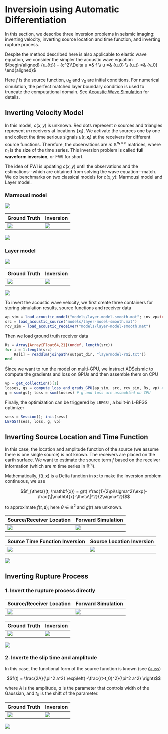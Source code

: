 # Inversioin using Automatic Differentiation

In this section, we describe three inversion problems in seismic imaging: inverting velocity, inverting source location and time function, and inverting rupture process. 

Despite the method described here is also applicable to elastic wave equation, we consider the simpler the acoustic wave equation
$\begin{aligned} {u_{tt}} - {c^2}\Delta u =& f \\ u =& {u_0} \\ {u_t} =& {v_0} \end{aligned}$

Here $f$ is the source function, $u_0$ and $v_0$ are initial conditions. For numerical simulation, the perfect matched layer boundary condition is used to truncate the computational domain. See [Acoustic Wave Simulation](https://wayneweiqiang.github.io/ADSeismic.jl/dev/forward_simulation/#Acoustic-Wave-Simulation-1) for details. 

## Inverting Velocity Model

In this model, $c(x, y)$ is unknown. Red dots represent $n$ sources and triangles represent $m$ receivers at locations $\{\mathbf{x}_i\}$. We activate the sources one by one and collect the time serious signals $u(t, \mathbf{x}_i)$ at the receivers for different source functions. Therefore, the observations are $m$ $\mathbb{R}^{n_t\times n}$ matrices, where $n_t$ is the size of the time series. This inversion problem is called **full waveform inversion**, or FWI for short. 

The idea of FWI is updating $c(x, y)$ until the observations and the estimations--which are obtained from solving the wave equation--match. We do benchmarks on two classical models for $c(x,y)$: Marmousi model and Layer model. 

### Marmousi model

![](./asset/forward_marmousi.gif)

| Ground Truth                                                 | Inversion                                                    |
| ------------------------------------------------------------ | ------------------------------------------------------------ |
| ![](./asset/marmousi-model-vp.png) | ![](./asset/fwi_marmousi.png) |

![](./asset/fwi_marmousi.gif)

### Layer model



![](./asset/forward_layermodel.gif)

| Ground Truth                                                 | Inversion                                                    |
| ------------------------------------------------------------ | ------------------------------------------------------------ |
| ![](./asset/layer-model-vp.png) |  ![](./asset/fwi_layermodel.png) |

![](./asset/fwi_layermodel.gif)

To invert the acoustic wave velocity, we first create three containers for storing simulation results, source functions and receiver data
```julia
ap_sim = load_acoustic_model("models/layer-model-smooth.mat"; inv_vp=true, IT_DISPLAY=0)
src = load_acoustic_source("models/layer-model-smooth.mat")
rcv_sim = load_acoustic_receiver("models/layer-model-smooth.mat")
```
Then we load ground truth receiver data
```julia
Rs = Array{Array{Float64,2}}(undef, length(src))
for i = 1:length(src)
    Rs[i] = readdlm(joinpath(output_dir, "layermodel-r$i.txt"))
end
```
Since we want to run the model on multi-GPU, we instruct ADSeismic to compute the gradients and loss on GPUs and then assemble them on CPU
```julia
vp = get_collection()[1]
losses, gs = compute_loss_and_grads_GPU(ap_sim, src, rcv_sim, Rs, vp) # losses and gs are computed on GPUs
g = sum(gs); loss = sum(losses) # g and loss are assembled on CPU
```
Finally, the optimization can be triggered by `LBFGS!`, a built-in L-BFGS optimizer
```julia
sess = Session(); init(sess)
LBFGS!(sess, loss, g, vp)
```


## Inverting Source Location and Time Function

In this case, the location and amplitude function of the source (we assume there is one single source) is not known. The receivers are placed on the earth surface. We want to estimate the source term $f$ based on the receiver information (which are $m$ time series in $\mathbb{R}^{n_t}$).

Mathematically, $f(t, \mathbf{x})$ is a Delta function in $\mathbf{x}$; to make the inversion problem continuous, we use 
```math
f_{\theta}(t, \mathbf{x}) = g(t) \frac{1}{2\pi\sigma^2}\exp(-\frac{\|\mathbf{x}-\theta\|^2}{2\sigma^2})
```
to approximate $f(t, \mathbf{x})$; here $\theta\in\mathbb{R}^2$ and $g(t)$ are unknown. 

| Source/Receiver Location                                     | Forward Simulation                                           |
| ------------------------------------------------------------ | ------------------------------------------------------------ |
|![](./asset/source-vp.png) | ![](./asset/forward_source.gif) |

| Source Time Function Inversion                               |                  Source Location Inversion                    |
| ------------------------------------------------------------ | ------------------------------------------------------------ |
| ![](./asset/source-waveform.png) | ![](./asset/source-location.png) | 

![](./asset/fwi_source.gif)

## Inverting Rupture Process

### 1. Invert the rupture process directly

| Source/Receiver Location                                     | Forward Simulation                                           |
| ------------------------------------------------------------ | ------------------------------------------------------------ |
| ![](./asset/rupture-vp.png) | ![](./asset/forward_rupture.gif) |

| Ground Truth                                                 | Inversion                                                    |
| ------------------------------------------------------------ | ------------------------------------------------------------ |
| ![](./asset/rupture-waveform.png) | ![](./asset/fwi_rupture.png) |

![](./asset/fwi_rupture.gif)


### 2. Inverte the slip time and amplitude

In this case, the functional form of the source function is known (see [`Gauss`](@ref))
```math
f(t) = \frac{2A}{\pi^2 a^2} \exp\left( -\frac{(t-t_0)^2}{\pi^2 a^2} \right)
```
where $A$ is the amplitude, $a$ is the parameter that controls width of the Gaussian, and $t_0$ is the shift of the parameter. 

| Ground Truth                                                 | Inversion                                                    |
| ------------------------------------------------------------ | ------------------------------------------------------------ |
| ![](./asset/rupture-waveform-time.png) | ![](./asset/fwi_rupture_time.png) |

![](./asset/fwi_rupture_time.gif)